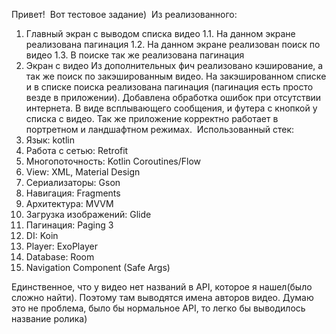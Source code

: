 Привет!  Вот тестовое задание) 
Из реализованного: 
1. Главный экран с выводом списка видео
1.1. На данном экране реализована пагинация
1.2. На данном экране реализован поиск по видео
1.3. В поиске так же реализована пагинация
2. Экран с видео
Из дополнительных фич реализовано кэширование, а так же поиск по закэшированным видео. На закэшированном списке и в списке поиска реализована пагинация (пагинация есть просто везде в приложении). 
Добавлена обработка ошибок при отсутствии интернета. В виде всплывающего сообщения, и футера с кнопкой у списка с видео. Так же приложение корректно работает в портретном и ландшафтном режимах.
 Использованный стек:
  1. Язык: kotlin
  2. Работа с сетью: Retrofit
  3. Многопоточность: Kotlin Coroutines/Flow
  4. View: XML, Material Design
  5. Сериализаторы: Gson
  6. Навигация: Fragments
  7. Архитектура: MVVM
  8. Загрузка изображений: Glide
  9. Пагинация: Paging 3
10. DI: Koin
11. Player: ExoPlayer
12. Database: Room
13. Navigation Component (Safe Args)

Единственное, что у видео нет названий в API, которое я нашел(было сложно найти). Поэтому там выводятся имена авторов видео. Думаю это не проблема, было бы нормальное API, то легко бы выводилось название ролика)
